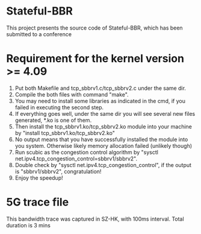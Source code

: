 # Stateful-BBR
This project presents the source code of Stateful-BBR, which has been submitted to a conference

# Requirement for the kernel version >= 4.09
1. Put both Makefile and tcp_sbbrv1.c/tcp_sbbrv2.c under the same dir.
2. Compile the both files with command "make".
3. You may need to install some libraries as indicated in the cmd, if you failed in executing the second step.
4. If everything goes well, under the same dir you will see several new files generated, *.ko is one of them.
5. Then install the tcp_sbbrv1.ko/tcp_sbbrv2.ko module into your machine by "install tcp_sbbrv1.ko/tcp_sbbrv2.ko"
6. No output means that you have successfully installed the module into you system. Otherwise likely memory allocation failed (unlikely though)
7. Run scubic as the congestion control algorithm by "sysctl net.ipv4.tcp_congestion_control=sbbrv1/sbbrv2".
8. Double check by "sysctl net.ipv4.tcp_congestion_control", if the output is "sbbrv1/sbbrv2", congratulation! 
8. Enjoy the speedup!
# 5G trace file
This bandwidth trace was captured in SZ-HK, with 100ms interval. Total duration is 3 mins
